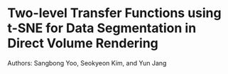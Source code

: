 # Two-level Transfer Functions using t-SNE for Data Segmentation in Direct Volume Rendering 

Authors: Sangbong Yoo, Seokyeon Kim, and Yun Jang

